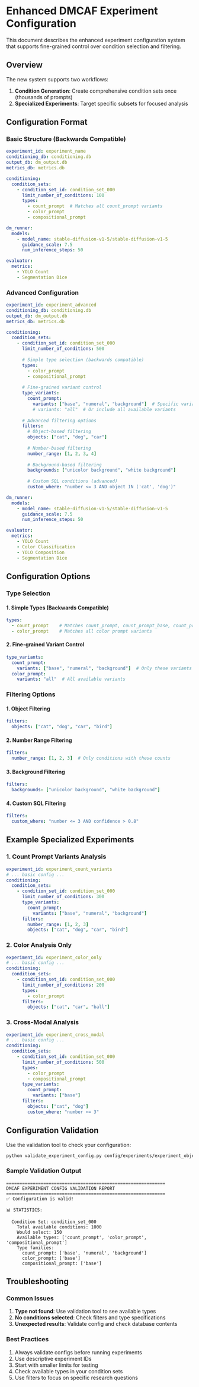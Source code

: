 # Enhanced DMCAF Experiment Configuration

This document describes the enhanced experiment configuration system that supports fine-grained control over condition selection and filtering.

## Overview

The new system supports two workflows:
1. **Condition Generation**: Create comprehensive condition sets once (thousands of prompts)
2. **Specialized Experiments**: Target specific subsets for focused analysis

## Configuration Format

### Basic Structure (Backwards Compatible)

```yaml
experiment_id: experiment_name
conditioning_db: conditioning.db
output_db: dm_output.db
metrics_db: metrics.db

conditioning:
  condition_sets:
    - condition_set_id: condition_set_000
      limit_number_of_conditions: 100
      types:
        - count_prompt  # Matches all count_prompt variants
        - color_prompt
        - compositional_prompt

dm_runner:
  models:
    - model_name: stable-diffusion-v1-5/stable-diffusion-v1-5
      guidance_scale: 7.5
      num_inference_steps: 50

evaluator:
  metrics:
    - YOLO Count
    - Segmentation Dice
```

### Advanced Configuration

```yaml
experiment_id: experiment_advanced
conditioning_db: conditioning.db
output_db: dm_output.db
metrics_db: metrics.db

conditioning:
  condition_sets:
    - condition_set_id: condition_set_000
      limit_number_of_conditions: 500
      
      # Simple type selection (backwards compatible)
      types:
        - color_prompt
        - compositional_prompt
        
      # Fine-grained variant control
      type_variants:
        count_prompt:
          variants: ["base", "numeral", "background"]  # Specific variants
          # variants: "all"  # Or include all available variants
          
      # Advanced filtering options
      filters:
        # Object-based filtering
        objects: ["cat", "dog", "car"]
        
        # Number-based filtering  
        number_range: [1, 2, 3, 4]
        
        # Background-based filtering
        backgrounds: ["unicolor background", "white background"]
        
        # Custom SQL conditions (advanced)
        custom_where: "number <= 3 AND object IN ('cat', 'dog')"

dm_runner:
  models:
    - model_name: stable-diffusion-v1-5/stable-diffusion-v1-5
      guidance_scale: 7.5
      num_inference_steps: 50

evaluator:
  metrics:
    - YOLO Count
    - Color Classification
    - YOLO Composition
    - Segmentation Dice
```

## Configuration Options

### Type Selection

#### 1. Simple Types (Backwards Compatible)
```yaml
types:
  - count_prompt    # Matches count_prompt, count_prompt_base, count_prompt_numeral, etc.
  - color_prompt    # Matches all color prompt variants
```

#### 2. Fine-grained Variant Control
```yaml
type_variants:
  count_prompt:
    variants: ["base", "numeral", "background"]  # Only these variants
  color_prompt:
    variants: "all"  # All available variants
```

### Filtering Options

#### 1. Object Filtering
```yaml
filters:
  objects: ["cat", "dog", "car", "bird"]
```

#### 2. Number Range Filtering
```yaml
filters:
  number_range: [1, 2, 3]  # Only conditions with these counts
```

#### 3. Background Filtering
```yaml
filters:
  backgrounds: ["unicolor background", "white background"]
```

#### 4. Custom SQL Filtering
```yaml
filters:
  custom_where: "number <= 3 AND confidence > 0.8"
```

## Example Specialized Experiments

### 1. Count Prompt Variants Analysis
```yaml
experiment_id: experiment_count_variants
# ... basic config ...
conditioning:
  condition_sets:
    - condition_set_id: condition_set_000
      limit_number_of_conditions: 300
      type_variants:
        count_prompt:
          variants: ["base", "numeral", "background"]
      filters:
        number_range: [1, 2, 3]
        objects: ["cat", "dog", "car", "bird"]
```

### 2. Color Analysis Only
```yaml
experiment_id: experiment_color_only
# ... basic config ...
conditioning:
  condition_sets:
    - condition_set_id: condition_set_000
      limit_number_of_conditions: 200
      types:
        - color_prompt
      filters:
        objects: ["cat", "car", "ball"]
```

### 3. Cross-Modal Analysis
```yaml
experiment_id: experiment_cross_modal
# ... basic config ...
conditioning:
  condition_sets:
    - condition_set_id: condition_set_000
      limit_number_of_conditions: 500
      types:
        - color_prompt
        - compositional_prompt
      type_variants:
        count_prompt:
          variants: ["base"]
      filters:
        objects: ["cat", "dog"]
        custom_where: "number <= 3"
```

## Configuration Validation

Use the validation tool to check your configuration:

```bash
python validate_experiment_config.py config/experiments/experiment_object_count.yaml
```

### Sample Validation Output
```
============================================================
DMCAF EXPERIMENT CONFIG VALIDATION REPORT
============================================================
✅ Configuration is valid!

📊 STATISTICS:

  Condition Set: condition_set_000
    Total available conditions: 1000
    Would select: 150
    Available types: ['count_prompt', 'color_prompt', 'compositional_prompt']
    Type families:
      count_prompt: ['base', 'numeral', 'background']
      color_prompt: ['base']
      compositional_prompt: ['base']
```

## Troubleshooting

### Common Issues

1. **Type not found**: Use validation tool to see available types
2. **No conditions selected**: Check filters and type specifications
3. **Unexpected results**: Validate config and check database contents

### Best Practices

1. Always validate configs before running experiments
2. Use descriptive experiment IDs
3. Start with smaller limits for testing
4. Check available types in your condition sets
5. Use filters to focus on specific research questions

